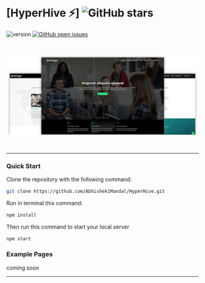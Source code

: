 # [HyperHive ⚡️] ![GitHub stars](https://img.shields.io/github/stars/Abhishek1Mandal/HyperHive?style=social&logo=github&label=GitHub%20Stars)

![version](https://img.shields.io/badge/version-1.1.1-brightgreen.svg)
[![GitHub open issues](https://img.shields.io/github/issues/Abhishek1Mandal/HyperHive?style=flat-square&logo=github&label=Open%20Issues&labelColor=orange&color=red)](https://github.com/Abhishek1Mandal/HyperHive/issues?q=is%3Aopen+is%3Aissue)

<!-- ![license](https://img.shields.io/badge/license-MIT-blue.svg) -->

<p>&nbsp;</p>

[<img alt="HyperHive" src="https://github.com/Abhishek1Mandal/HyperHive/blob/main/src/Components/img/facts-img.png" /> ](https://github.com/Abhishek1Mandal/HyperHive)

<p>&nbsp;</p>

---

<!-- ### Introduction -->

### Quick Start

<!-- Install HyperHive by running the following: -->

Clone the repository with the following command:

```bash
git clone https://github.com/Abhishek1Mandal/HyperHive.git
```

Run in terminal this command:

```bash
npm install
```

Then run this command to start your local server

```bash
npm start
```

### Example Pages

coming soon

<!-- If you want to get inspiration or just show something directly to your clients,
you can jump start your development with our pre-built example pages. You will
be able to quickly set up the basic structure for your web project. View
<a href="https://horizon-ui.com/horizon-ui-chakra/?ref=readme-horizon" target="_blank">example
pages here.</a> -->

<!-- ### Reporting Issues

We use GitHub Issues as the official bug tracker for the HyperHive. Here are
some advices for our users that want to report an issue:

1. Make sure that you are using the latest version of the HyperHive.
   Check the CHANGELOG from your dashboard on our
2. Providing us reproducible steps for the issue will shorten the time it takes
   for it to be fixed.
3. Some issues may be browser specific, so specifying in what browser you
   encountered the issue might help. -->

---
